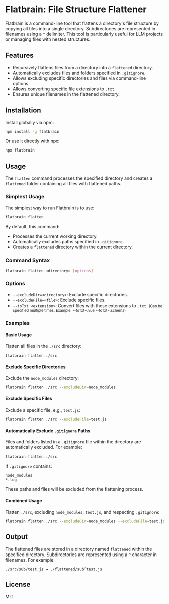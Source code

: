 # Flatbrain: File Structure Flattener

Flatbrain is a command-line tool that flattens a directory's file structure by copying all files into a single directory. Subdirectories are represented in filenames using a `^` delimiter. This tool is particularly useful for LLM projects or managing files with nested structures.

## Features

- Recursively flattens files from a directory into a `flattened` directory.
- Automatically excludes files and folders specified in `.gitignore`.
- Allows excluding specific directories and files via command-line options.
- Allows converting specific file extensions to `.txt`.
- Ensures unique filenames in the flattened directory.

## Installation

Install globally via npm:

```bash
npm install -g flatbrain
```

Or use it directly with npx:

```bash
npx flatbrain
```

## Usage

The `flatten` command processes the specified directory and creates a `flattened` folder containing all files with flattened paths.

### Simplest Usage

The simplest way to run Flatbrain is to use:

```bash
flatbrain flatten
```

By default, this command:

- Processes the current working directory.
- Automatically excludes paths specified in `.gitignore`.
- Creates a `flattened` directory within the current directory.

### Command Syntax

```bash
flatbrain flatten <directory> [options]
```

### Options

- `--excludeDir=<directory>`: Exclude specific directories.
- `--excludeFile=<file>`: Exclude specific files.
- `--toTxt <extension>`: Convert files with these extensions to `.txt`.
<small>(Can be specified multiple times. Example: --toTxt=.vue --toTxt=.schema)</small>

### Examples

#### Basic Usage

Flatten all files in the `./src` directory:

```bash
flatbrain flatten ./src
```

#### Exclude Specific Directories

Exclude the `node_modules` directory:

```bash
flatbrain flatten ./src --excludeDir=node_modules
```

#### Exclude Specific Files

Exclude a specific file, e.g., `test.js`:

```bash
flatbrain flatten ./src --excludeFile=test.js
```

#### Automatically Exclude `.gitignore` Paths

Files and folders listed in a `.gitignore` file within the directory are automatically excluded. For example:

```bash
flatbrain flatten ./src
```

If `.gitignore` contains:

```plaintext
node_modules
*.log
```

These paths and files will be excluded from the flattening process.

#### Combined Usage

Flatten `./src`, excluding `node_modules`, `test.js`, and respecting `.gitignore`:

```bash
flatbrain flatten ./src --excludeDir=node_modules --excludeFile=test.js
```

## Output

The flattened files are stored in a directory named `flattened` within the specified directory. Subdirectories are represented using a `^` character in filenames. For example:

```plaintext
./src/sub/test.js → ./flattened/sub^test.js
```

## License

MIT
